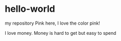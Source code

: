 # hello-world
my repository
Pink here, I love the color pink!

I love money. Money is hard to get but easy to spend
